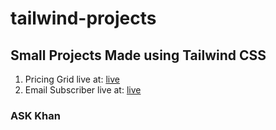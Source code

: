 # tailwind-projects
## Small Projects Made using Tailwind CSS
1. Pricing Grid live at: [live](https://pricing-grid-askhan.netlify.app/)
2. Email Subscriber live at: [live](https://email-subscriber-askhan.netlify.app/) 
### ASK Khan
